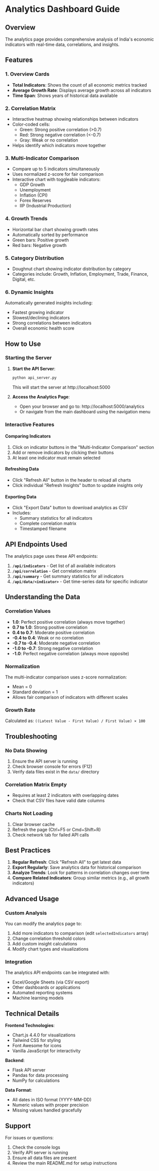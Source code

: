 # Analytics Dashboard Guide

## Overview
The analytics page provides comprehensive analysis of India's economic indicators with real-time data, correlations, and insights.

## Features

### 1. **Overview Cards**
- **Total Indicators**: Shows the count of all economic metrics tracked
- **Average Growth Rate**: Displays average growth across all indicators
- **Time Span**: Shows years of historical data available

### 2. **Correlation Matrix**
- Interactive heatmap showing relationships between indicators
- Color-coded cells:
  - Green: Strong positive correlation (>0.7)
  - Red: Strong negative correlation (<-0.7)
  - Gray: Weak or no correlation
- Helps identify which indicators move together

### 3. **Multi-Indicator Comparison**
- Compare up to 5 indicators simultaneously
- Uses normalized z-score for fair comparison
- Interactive chart with toggleable indicators:
  - GDP Growth
  - Unemployment
  - Inflation (CPI)
  - Forex Reserves
  - IIP (Industrial Production)

### 4. **Growth Trends**
- Horizontal bar chart showing growth rates
- Automatically sorted by performance
- Green bars: Positive growth
- Red bars: Negative growth

### 5. **Category Distribution**
- Doughnut chart showing indicator distribution by category
- Categories include: Growth, Inflation, Employment, Trade, Finance, Digital, etc.

### 6. **Dynamic Insights**
Automatically generated insights including:
- Fastest growing indicator
- Slowest/declining indicators
- Strong correlations between indicators
- Overall economic health score

## How to Use

### Starting the Server

1. **Start the API Server**:
   ```bash
   python api_server.py
   ```
   This will start the server at http://localhost:5000

2. **Access the Analytics Page**:
   - Open your browser and go to: http://localhost:5000/analytics
   - Or navigate from the main dashboard using the navigation menu

### Interactive Features

#### Comparing Indicators
1. Click on indicator buttons in the "Multi-Indicator Comparison" section
2. Add or remove indicators by clicking their buttons
3. At least one indicator must remain selected

#### Refreshing Data
- Click "Refresh All" button in the header to reload all charts
- Click individual "Refresh Insights" button to update insights only

#### Exporting Data
- Click "Export Data" button to download analytics as CSV
- Includes:
  - Summary statistics for all indicators
  - Complete correlation matrix
  - Timestamped filename

## API Endpoints Used

The analytics page uses these API endpoints:

1. **`/api/indicators`** - Get list of all available indicators
2. **`/api/correlation`** - Get correlation matrix
3. **`/api/summary`** - Get summary statistics for all indicators
4. **`/api/data/<indicator>`** - Get time-series data for specific indicator

## Understanding the Data

### Correlation Values
- **1.0**: Perfect positive correlation (always move together)
- **0.7 to 1.0**: Strong positive correlation
- **0.4 to 0.7**: Moderate positive correlation
- **-0.4 to 0.4**: Weak or no correlation
- **-0.7 to -0.4**: Moderate negative correlation
- **-1.0 to -0.7**: Strong negative correlation
- **-1.0**: Perfect negative correlation (always move opposite)

### Normalization
The multi-indicator comparison uses z-score normalization:
- Mean = 0
- Standard deviation = 1
- Allows fair comparison of indicators with different scales

### Growth Rate
Calculated as: `((Latest Value - First Value) / First Value) × 100`

## Troubleshooting

### No Data Showing
1. Ensure the API server is running
2. Check browser console for errors (F12)
3. Verify data files exist in the `data/` directory

### Correlation Matrix Empty
- Requires at least 2 indicators with overlapping dates
- Check that CSV files have valid date columns

### Charts Not Loading
1. Clear browser cache
2. Refresh the page (Ctrl+F5 or Cmd+Shift+R)
3. Check network tab for failed API calls

## Best Practices

1. **Regular Refresh**: Click "Refresh All" to get latest data
2. **Export Regularly**: Save analytics data for historical comparison
3. **Analyze Trends**: Look for patterns in correlation changes over time
4. **Compare Related Indicators**: Group similar metrics (e.g., all growth indicators)

## Advanced Usage

### Custom Analysis
You can modify the analytics page to:
1. Add more indicators to comparison (edit `selectedIndicators` array)
2. Change correlation threshold colors
3. Add custom insight calculations
4. Modify chart types and visualizations

### Integration
The analytics API endpoints can be integrated with:
- Excel/Google Sheets (via CSV export)
- Other dashboards or applications
- Automated reporting systems
- Machine learning models

## Technical Details

**Frontend Technologies**:
- Chart.js 4.4.0 for visualizations
- Tailwind CSS for styling
- Font Awesome for icons
- Vanilla JavaScript for interactivity

**Backend**:
- Flask API server
- Pandas for data processing
- NumPy for calculations

**Data Format**:
- All dates in ISO format (YYYY-MM-DD)
- Numeric values with proper precision
- Missing values handled gracefully

## Support

For issues or questions:
1. Check the console logs
2. Verify API server is running
3. Ensure all data files are present
4. Review the main README.md for setup instructions
